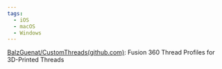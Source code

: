 ```yaml
---
tags:
  - iOS
  - macOS
  - Windows
---
```








[BalzGuenat/CustomThreads(github.com)](https://github.com/BalzGuenat/CustomThreads): Fusion 360 Thread Profiles for 3D-Printed Threads












